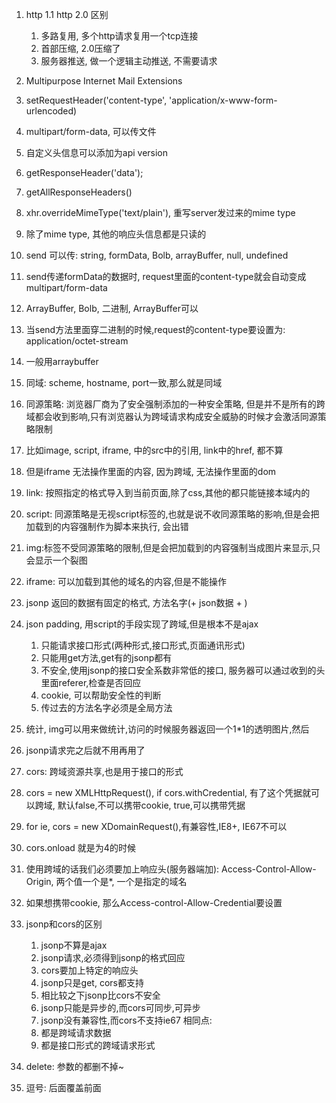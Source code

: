 1. http 1.1 http 2.0 区别
    1. 多路复用, 多个http请求复用一个tcp连接
    2. 首部压缩, 2.0压缩了
    3. 服务器推送, 做一个逻辑主动推送, 不需要请求
2. Multipurpose Internet Mail Extensions
3. setRequestHeader('content-type', 'application/x-www-form-urlencoded)
4. multipart/form-data, 可以传文件
5. 自定义头信息可以添加为api version
6. getResponseHeader('data');
7. getAllResponseHeaders()
8. xhr.overrideMimeType('text/plain'), 重写server发过来的mime type
9. 除了mime type, 其他的响应头信息都是只读的
10. send 可以传: string, formData, Bolb, arrayBuffer, null, undefined
11. send传递formData的数据时, request里面的content-type就会自动变成multipart/form-data
12. ArrayBuffer, Bolb, 二进制, ArrayBuffer可以
13. 当send方法里面穿二进制的时候,request的content-type要设置为: application/octet-stream
14. 一般用arraybuffer
15. 同域: scheme, hostname, port一致,那么就是同域 
16. 同源策略: 浏览器厂商为了安全强制添加的一种安全策略, 但是并不是所有的跨域都会收到影响,只有浏览器认为跨域请求构成安全威胁的时候才会激活同源策略限制
17. 比如image, script, iframe, 中的src中的引用, link中的href, 都不算
18. 但是iframe 无法操作里面的内容, 因为跨域, 无法操作里面的dom
19. link: 按照指定的格式导入到当前页面,除了css,其他的都只能链接本域内的
20. script: 同源策略是无视script标签的,也就是说不收同源策略的影响,但是会把加载到的内容强制作为脚本来执行, 会出错
21. img:标签不受同源策略的限制,但是会把加载到的内容强制当成图片来显示,只会显示一个裂图
22. iframe: 可以加载到其他的域名的内容,但是不能操作
23. jsonp 返回的数据有固定的格式, 方法名字(+ json数据 + )
24. json padding, 用script的手段实现了跨域,但是根本不是ajax 
    1. 只能请求接口形式(两种形式,接口形式,页面通讯形式)
    2. 只能用get方法,get有的jsonp都有
    3. 不安全,使用jsonp的接口安全系数非常低的接口, 服务器可以通过收到的头里面referer,检查是否回应
    4. cookie, 可以帮助安全性的判断
    5. 传过去的方法名字必须是全局方法
25. 统计, img可以用来做统计,访问的时候服务器返回一个1*1的透明图片,然后
26. jsonp请求完之后就不用再用了
27. cors: 跨域资源共享,也是用于接口的形式
28. cors = new XMLHttpRequest(), if cors.withCredential, 有了这个凭据就可以跨域, 默认false,不可以携带cookie, true,可以携带凭据
29. for ie, cors = new XDomainRequest(),有兼容性,IE8+, IE67不可以
30. cors.onload 就是为4的时候
31. 使用跨域的话我们必须要加上响应头(服务器端加): Access-Control-Allow-Origin, 两个值一个是*, 一个是指定的域名
32. 如果想携带cookie, 那么Access-control-Allow-Credential要设置

33. jsonp和cors的区别
    1. jsonp不算是ajax
    2. jsonp请求,必须得到jsonp的格式回应
    3. cors要加上特定的响应头
    4. jsonp只是get, cors都支持
    5. 相比较之下jsonp比cors不安全
    6. jsonp只能是异步的,而cors可同步,可异步
    7. jsonp没有兼容性,而cors不支持ie67
相同点:
    1. 都是跨域请求数据
    2. 都是接口形式的跨域请求形式
    
1. delete: 参数的都删不掉~
2. 逗号: 后面覆盖前面
